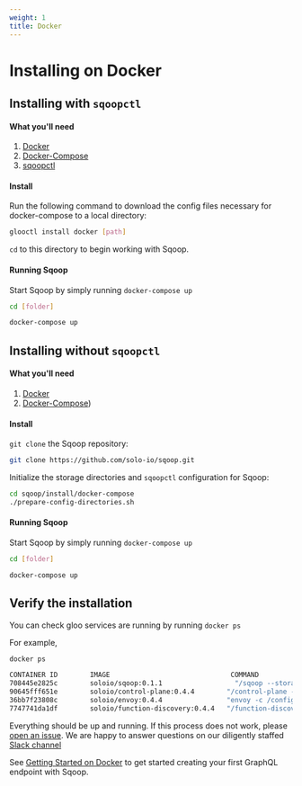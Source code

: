 ```yaml
---
weight: 1
title: Docker
---
```



# Installing on Docker

## Installing with `sqoopctl`

#### What you'll need

 1. [Docker](https://www.docker.com/)
 1. [Docker-Compose](https://docs.docker.com/compose/)
 2. [sqoopctl](https://github.com/solo-io/sqoop/releases)

#### Install

 Run the following command to download the config files necessary for docker-compose to a local directory:

```bash
glooctl install docker [path]
```


`cd` to this directory to begin working with Sqoop.


#### Running Sqoop

Start Sqoop by simply running `docker-compose up`

```bash
cd [folder]

docker-compose up
```
## Installing without `sqoopctl`

#### What you'll need

 1. [Docker](https://www.docker.com/)
 1. [Docker-Compose](https://docs.docker.com/compose/))

#### Install

 `git clone` the Sqoop repository:
 
```bash
git clone https://github.com/solo-io/sqoop.git
``` 
 
 Initialize the storage directories and `sqoopctl` configuration for Sqoop:
 
```bash
cd sqoop/install/docker-compose
./prepare-config-directories.sh
```

#### Running Sqoop

Start Sqoop by simply running `docker-compose up`

```bash
cd [folder]

docker-compose up
```

## Verify the installation

You can check gloo services are running by running `docker ps`

For example,

```bash
docker ps

CONTAINER ID        IMAGE                              COMMAND                  CREATED             STATUS              PORTS                                              NAMES
708445e2825c        soloio/sqoop:0.1.1                  "/sqoop --storage.typ…"   7 seconds ago       Up 4 seconds        0.0.0.0:9090->9090/tcp                             docker-compose_sqoop_1
90645fff651e        soloio/control-plane:0.4.4        "/control-plane --st…"   31 hours ago        Up 5 seconds        0.0.0.0:8081->8081/tcp                             docker-compose_control-plane_1
36bb7f23808c        soloio/envoy:0.4.4                "envoy -c /config/en…"   31 hours ago        Up 6 seconds        0.0.0.0:8080->8080/tcp, 0.0.0.0:19000->19000/tcp   docker-compose_proxy_1
7747741da1df        soloio/function-discovery:0.4.4   "/function-discovery…"   31 hours ago        Up 6 seconds                                                           docker-compose_function-discovery_1```
```

Everything should be up and running. If this process does not work, please [open an issue](https://github.com/solo-io/gloo/issues/new). We are happy to answer questions on our diligently staffed [Slack channel](https://slack.solo.io)

See [Getting Started on Docker](../getting_started/docker/1.md) to get started creating your first GraphQL endpoint with Sqoop.